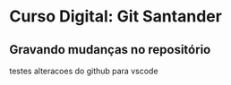 # Curso Digital: Git Santander

## Gravando mudanças no repositório

testes alteracoes do github para vscode
